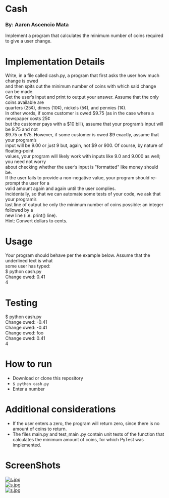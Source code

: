 # Cash
### By: Aaron Ascencio Mata
Implement a program that calculates the minimum number of coins required to give a user
change.
# Implementation Details
Write, in a file called cash.py, a program that first asks the user how much change is owed <br />
and then spits out the minimum number of coins with which said change can be made. <br /> 
Get the user’s input and print to output your answer. Assume that the only coins available are <br />
quarters (25¢), dimes (10¢), nickels (5¢), and pennies (1¢). <br />
In other words, if some customer is owed $9.75 (as in the case where a newspaper costs 25¢ <br />
but the customer pays with a $10 bill), assume that your program’s input will be 9.75 and not <br />
$9.75 or 975. However, if some customer is owed $9 exactly, assume that your program’s <br />
input will be 9.00 or just 9 but, again, not $9 or 900. Of course, by nature of floating-point <br />
values, your program will likely work with inputs like 9.0 and 9.000 as well; you need not worry <br />
about checking whether the user’s input is &quot;formatted&quot; like money should be. <br />
If the user fails to provide a non-negative value, your program should re-prompt the user for a <br />
valid amount again and again until the user complies. <br />
Incidentally, so that we can automate some tests of your code, we ask that your program’s <br />
last line of output be only the minimum number of coins possible: an integer followed by a <br />
new line (i.e. print() line). <br />
Hint: Convert dollars to cents. <br />
# Usage
Your program should behave per the example below. Assume that the underlined text is what <br />
some user has typed: <br />
$ python cash.py <br />
Change owed: 0.41 <br />
4 <br />
# Testing
$ python cash.py <br />
Change owed: -0.41 <br />
Change owed: -0.41 <br />
Change owed: foo <br />
Change owed: 0.41 <br />
4 <br />
# How to run
- Download or clone this repository
- ` $ python cash.py `
- Enter a number
# Additional considerations
- If the user enters a zero, the program will return zero, since there is no amount of coins to return.
- The files main.py and test_main .py contain unit tests of the function that calculates the minimum amount of coins, for which PyTest was implemented.
# ScreenShots
[![s.jpg](https://i.postimg.cc/x1cxZ0Vg/s.jpg)](https://postimg.cc/tsGNZGTV) <br/>
[![s.jpg](https://i.postimg.cc/zBJT9jR5/s.jpg)](https://postimg.cc/nsPsmqkw) <br/>
[![s.jpg](https://i.postimg.cc/hjP7CtHt/s.jpg)](https://postimg.cc/7Cd6hwHF) <br/>
